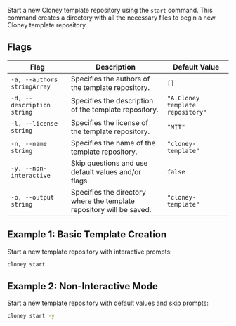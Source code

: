 Start a new Cloney template repository using the `start` command. This command creates a directory with all the necessary files to begin a new Cloney template repository.

## Flags

| Flag                        | Description                                                                   | Default Value                    |
|-----------------------------|-------------------------------------------------------------------------------|----------------------------------|
| `-a, --authors stringArray` | Specifies the authors of the template repository.                             | `[]`                             |
| `-d, --description string`  | Specifies the description of the template repository.                         | `"A Cloney template repository"` |
| `-l, --license string`      | Specifies the license of the template repository.                             | `"MIT"`                          |
| `-n, --name string`         | Specifies the name of the template repository.                                | `"cloney-template"`              |
| `-y, --non-interactive`     | Skip questions and use default values and/or flags.                           | `false`                          |
| `-o, --output string`       | Specifies the directory where the template repository will be saved.          | `"cloney-template"`              |


## Example 1: Basic Template Creation

Start a new template repository with interactive prompts:

```bash
cloney start
```

## Example 2: Non-Interactive Mode

Start a new template repository with default values and skip prompts:

```bash
cloney start -y
```
